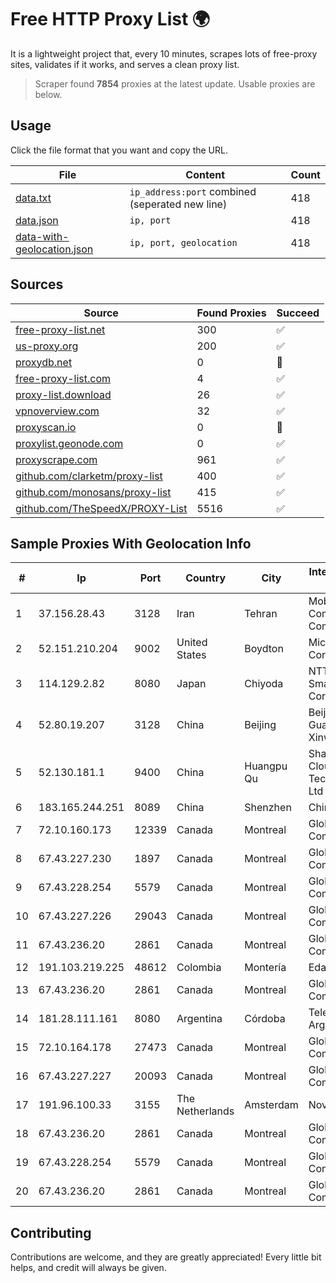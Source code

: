
# Free HTTP Proxy List 🌍

It is a lightweight project that, every 10 minutes, scrapes lots of free-proxy sites, validates if it works, and serves a clean proxy list.


> Scraper found **7854** proxies at the latest update. Usable proxies are below.

## Usage

Click the file format that you want and copy the URL.


|File|Content|Count|
|----|-------|-----|
|[data.txt](https://raw.githubusercontent.com/themiralay/Proxy-List-World/master/data.txt)|`ip_address:port` combined (seperated new line)|418|
|[data.json](https://raw.githubusercontent.com/themiralay/Proxy-List-World/master/data.json)|`ip, port`|418|
|[data-with-geolocation.json](https://raw.githubusercontent.com/themiralay/Proxy-List-World/master/data-with-geolocation.json)|`ip, port, geolocation`|418|

## Sources

|Source|Found Proxies|Succeed|
|------|-------------|-------|
|[free-proxy-list.net](https://free-proxy-list.net)|300|✅|
|[us-proxy.org](https://www.us-proxy.org)|200|✅|
|[proxydb.net](http://proxydb.net)|0|🚫|
|[free-proxy-list.com](https://free-proxy-list.com/?page=&port=&type%5B%5D=http&type%5B%5D=https&up_time=0&search=Search)|4|✅|
|[proxy-list.download](https://www.proxy-list.download/HTTP)|26|✅|
|[vpnoverview.com](https://vpnoverview.com/privacy/anonymous-browsing/free-proxy-servers)|32|✅|
|[proxyscan.io](https://www.proxyscan.io)|0|🚫|
|[proxylist.geonode.com](https://proxylist.geonode.com/api/proxy-list?limit=300&page=1&sort_by=lastChecked&sort_type=desc&protocols=http,https)|0|✅|
|[proxyscrape.com](https://api.proxyscrape.com/v2/?request=displayproxies&protocol=http&timeout=10000&country=all&ssl=all&anonymity=all)|961|✅|
|[github.com/clarketm/proxy-list](https://raw.githubusercontent.com/clarketm/proxy-list/master/proxy-list-raw.txt)|400|✅|
|[github.com/monosans/proxy-list](https://raw.githubusercontent.com/monosans/proxy-list/main/proxies/http.txt)|415|✅|
|[github.com/TheSpeedX/PROXY-List](https://raw.githubusercontent.com/TheSpeedX/PROXY-List/master/http.txt)|5516|✅|


## Sample Proxies With Geolocation Info

|#|Ip|Port|Country|City|Internet Service Provider|
|-|--|----|-------|----|-------------------------|
|1|37.156.28.43|3128|Iran|Tehran|Mobin Net Communication Company|
|2|52.151.210.204|9002|United States|Boydton|Microsoft Corporation|
|3|114.129.2.82|8080|Japan|Chiyoda|NTT SmartConnect Corporation|
|4|52.80.19.207|3128|China|Beijing|Beijing Guanghuan Xinwang Digital|
|5|52.130.181.1|9400|China|Huangpu Qu|Shanghai Blue Cloud Technology Co., Ltd|
|6|183.165.244.251|8089|China|Shenzhen|Chinanet|
|7|72.10.160.173|12339|Canada|Montreal|GloboTech Communications|
|8|67.43.227.230|1897|Canada|Montreal|GloboTech Communications|
|9|67.43.228.254|5579|Canada|Montreal|GloboTech Communications|
|10|67.43.227.226|29043|Canada|Montreal|GloboTech Communications|
|11|67.43.236.20|2861|Canada|Montreal|GloboTech Communications|
|12|191.103.219.225|48612|Colombia|Montería|Edatel S.a. E.S.P|
|13|67.43.236.20|2861|Canada|Montreal|GloboTech Communications|
|14|181.28.111.161|8080|Argentina|Córdoba|Telecom Argentina S.A|
|15|72.10.164.178|27473|Canada|Montreal|GloboTech Communications|
|16|67.43.227.227|20093|Canada|Montreal|GloboTech Communications|
|17|191.96.100.33|3155|The Netherlands|Amsterdam|NovoServe B.V.|
|18|67.43.236.20|2861|Canada|Montreal|GloboTech Communications|
|19|67.43.228.254|5579|Canada|Montreal|GloboTech Communications|
|20|67.43.236.20|2861|Canada|Montreal|GloboTech Communications|



## Contributing

Contributions are welcome, and they are greatly appreciated! Every
little bit helps, and credit will always be given.

